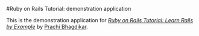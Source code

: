 #Ruby on Rails Tutorial: demonstration application

This is the demonstration application for [*Ruby on Rails Tutorial: Learn Rails by Example*](http://railstutorial.org) by [Prachi Bhagdikar](http://prachibhagdikar.com).